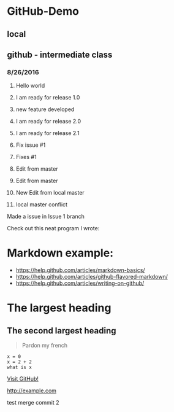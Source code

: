 # GitHub-Demo

## local

## github - intermediate class
### 8/26/2016

1. Hello world
2. I am ready for release 1.0
3. new feature developed
4. I am ready for release 2.0
5. I am ready for release 2.1
6. Fix issue #1
7. Fixes #1
8. Edit from master
9. Edit from master
10. New Edit from local master


11. local master conflict

Made a issue in Issue 1 branch

Check out this neat program I wrote:

# Markdown example:
- https://help.github.com/articles/markdown-basics/
- https://help.github.com/articles/github-flavored-markdown/
- https://help.github.com/articles/writing-on-github/

# The largest heading 
## The second largest heading 

> Pardon my french

```
x = 0
x = 2 + 2
what is x
```
[Visit GitHub!](https://www.github.com)

http://example.com

test merge commit 2
